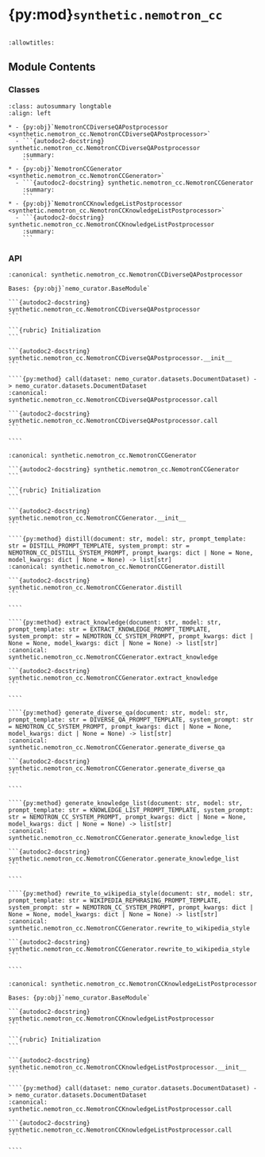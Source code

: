# {py:mod}`synthetic.nemotron_cc`

```{py:module} synthetic.nemotron_cc
```

```{autodoc2-docstring} synthetic.nemotron_cc
:allowtitles:
```

## Module Contents

### Classes

````{list-table}
:class: autosummary longtable
:align: left

* - {py:obj}`NemotronCCDiverseQAPostprocessor <synthetic.nemotron_cc.NemotronCCDiverseQAPostprocessor>`
  - ```{autodoc2-docstring} synthetic.nemotron_cc.NemotronCCDiverseQAPostprocessor
    :summary:
    ```
* - {py:obj}`NemotronCCGenerator <synthetic.nemotron_cc.NemotronCCGenerator>`
  - ```{autodoc2-docstring} synthetic.nemotron_cc.NemotronCCGenerator
    :summary:
    ```
* - {py:obj}`NemotronCCKnowledgeListPostprocessor <synthetic.nemotron_cc.NemotronCCKnowledgeListPostprocessor>`
  - ```{autodoc2-docstring} synthetic.nemotron_cc.NemotronCCKnowledgeListPostprocessor
    :summary:
    ```
````

### API

`````{py:class} NemotronCCDiverseQAPostprocessor(tokenizer: transformers.AutoTokenizer | None = None, text_field: str = 'text', response_field: str = 'response', max_num_pairs: int = 1, prefix: str = 'Here are the questions and answers based on the provided text:')
:canonical: synthetic.nemotron_cc.NemotronCCDiverseQAPostprocessor

Bases: {py:obj}`nemo_curator.BaseModule`

```{autodoc2-docstring} synthetic.nemotron_cc.NemotronCCDiverseQAPostprocessor
```

```{rubric} Initialization
```

```{autodoc2-docstring} synthetic.nemotron_cc.NemotronCCDiverseQAPostprocessor.__init__
```

````{py:method} call(dataset: nemo_curator.datasets.DocumentDataset) -> nemo_curator.datasets.DocumentDataset
:canonical: synthetic.nemotron_cc.NemotronCCDiverseQAPostprocessor.call

```{autodoc2-docstring} synthetic.nemotron_cc.NemotronCCDiverseQAPostprocessor.call
```

````

`````

`````{py:class} NemotronCCGenerator(llm_client: nemo_curator.services.LLMClient)
:canonical: synthetic.nemotron_cc.NemotronCCGenerator

```{autodoc2-docstring} synthetic.nemotron_cc.NemotronCCGenerator
```

```{rubric} Initialization
```

```{autodoc2-docstring} synthetic.nemotron_cc.NemotronCCGenerator.__init__
```

````{py:method} distill(document: str, model: str, prompt_template: str = DISTILL_PROMPT_TEMPLATE, system_prompt: str = NEMOTRON_CC_DISTILL_SYSTEM_PROMPT, prompt_kwargs: dict | None = None, model_kwargs: dict | None = None) -> list[str]
:canonical: synthetic.nemotron_cc.NemotronCCGenerator.distill

```{autodoc2-docstring} synthetic.nemotron_cc.NemotronCCGenerator.distill
```

````

````{py:method} extract_knowledge(document: str, model: str, prompt_template: str = EXTRACT_KNOWLEDGE_PROMPT_TEMPLATE, system_prompt: str = NEMOTRON_CC_SYSTEM_PROMPT, prompt_kwargs: dict | None = None, model_kwargs: dict | None = None) -> list[str]
:canonical: synthetic.nemotron_cc.NemotronCCGenerator.extract_knowledge

```{autodoc2-docstring} synthetic.nemotron_cc.NemotronCCGenerator.extract_knowledge
```

````

````{py:method} generate_diverse_qa(document: str, model: str, prompt_template: str = DIVERSE_QA_PROMPT_TEMPLATE, system_prompt: str = NEMOTRON_CC_SYSTEM_PROMPT, prompt_kwargs: dict | None = None, model_kwargs: dict | None = None) -> list[str]
:canonical: synthetic.nemotron_cc.NemotronCCGenerator.generate_diverse_qa

```{autodoc2-docstring} synthetic.nemotron_cc.NemotronCCGenerator.generate_diverse_qa
```

````

````{py:method} generate_knowledge_list(document: str, model: str, prompt_template: str = KNOWLEDGE_LIST_PROMPT_TEMPLATE, system_prompt: str = NEMOTRON_CC_SYSTEM_PROMPT, prompt_kwargs: dict | None = None, model_kwargs: dict | None = None) -> list[str]
:canonical: synthetic.nemotron_cc.NemotronCCGenerator.generate_knowledge_list

```{autodoc2-docstring} synthetic.nemotron_cc.NemotronCCGenerator.generate_knowledge_list
```

````

````{py:method} rewrite_to_wikipedia_style(document: str, model: str, prompt_template: str = WIKIPEDIA_REPHRASING_PROMPT_TEMPLATE, system_prompt: str = NEMOTRON_CC_SYSTEM_PROMPT, prompt_kwargs: dict | None = None, model_kwargs: dict | None = None) -> list[str]
:canonical: synthetic.nemotron_cc.NemotronCCGenerator.rewrite_to_wikipedia_style

```{autodoc2-docstring} synthetic.nemotron_cc.NemotronCCGenerator.rewrite_to_wikipedia_style
```

````

`````

`````{py:class} NemotronCCKnowledgeListPostprocessor(text_field: str = 'text')
:canonical: synthetic.nemotron_cc.NemotronCCKnowledgeListPostprocessor

Bases: {py:obj}`nemo_curator.BaseModule`

```{autodoc2-docstring} synthetic.nemotron_cc.NemotronCCKnowledgeListPostprocessor
```

```{rubric} Initialization
```

```{autodoc2-docstring} synthetic.nemotron_cc.NemotronCCKnowledgeListPostprocessor.__init__
```

````{py:method} call(dataset: nemo_curator.datasets.DocumentDataset) -> nemo_curator.datasets.DocumentDataset
:canonical: synthetic.nemotron_cc.NemotronCCKnowledgeListPostprocessor.call

```{autodoc2-docstring} synthetic.nemotron_cc.NemotronCCKnowledgeListPostprocessor.call
```

````

`````
